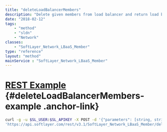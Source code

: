 ```yaml
---
title: "deleteLoadBalancerMembers"
description: "Delete given members from load balancer and return load balancer object with listeners, pools and members populated "
date: "2018-02-12"
tags:
    - "method"
    - "sldn"
    - "Network"
classes:
    - "SoftLayer_Network_LBaaS_Member"
type: "reference"
layout: "method"
mainService : "SoftLayer_Network_LBaaS_Member"
---
```


# [REST Example](#deleteLoadBalancerMembers-example) <a href="/article/rest/"><i class="fas fa-question"></i></a> {#deleteLoadBalancerMembers-example .anchor-link} 
```bash
curl -g -u $SL_USER:$SL_APIKEY -X POST -d '{"parameters": [string, string]}' \
'https://api.softlayer.com/rest/v3.1/SoftLayer_Network_LBaaS_Member/deleteLoadBalancerMembers'
```
